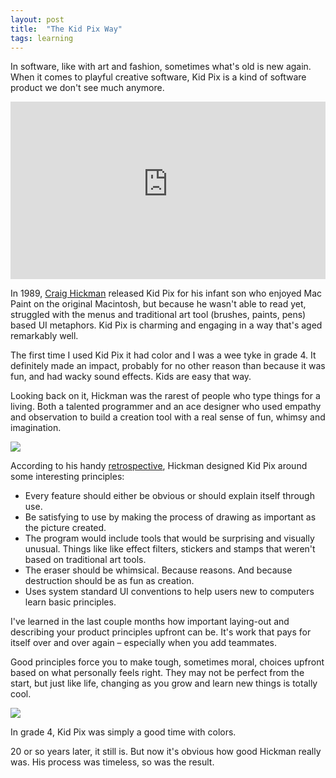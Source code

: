```yaml
---
layout: post
title:  "The Kid Pix Way"
tags: learning
---
```


In software, like with art and fashion, sometimes what's old is new again. When it comes to playful creative software, Kid Pix is a kind of software product we don't see much anymore.

<style>.embed-container { position: relative; padding-bottom: 56.25%; height: 0; overflow: hidden; max-width: 100%; } .embed-container iframe, .embed-container object, .embed-container embed { position: absolute; top: 0; left: 0; width: 100%; height: 100%; }</style><div class='embed-container'><iframe src='https://www.youtube-nocookie.com/embed/TayProAkmBE' frameborder='0' allowfullscreen></iframe></div>

In 1989, [Craig Hickman][hickman] released Kid Pix for his infant son who enjoyed Mac Paint on the original Macintosh, but because he wasn't able to read yet, struggled with the menus and traditional art tool (brushes, paints, pens) based UI metaphors. Kid Pix is charming and engaging in a way that's aged remarkably well.

The first time I used Kid Pix it had color and I was a wee tyke in grade 4. It definitely made an impact, probably for no other reason than because it was fun, and had wacky sound effects. Kids are easy that way.

Looking back on it, Hickman was the rarest of people who type things for a living. Both a talented programmer and an ace designer who used empathy and observation to build a creation tool with a real sense of fun, whimsy and imagination.

<img src="/images/2016/kidpix2show.gif" class="large">

According to his handy [retrospective][1], Hickman designed Kid Pix around some interesting principles:

- Every feature should either be obvious or should explain itself through use.
- Be satisfying to use by making the process of drawing as important as the picture created.
- The program would include tools that would be surprising and visually unusual. Things like like effect filters, stickers and stamps that weren't based on traditional art tools.
- The eraser should be whimsical. Because reasons. And because destruction should be as fun as creation.
- Uses system standard UI conventions to help users new to computers learn basic principles.

I've learned in the last couple months how important laying-out and describing your product principles upfront can be. It's work that pays for itself over and over again – especially when you add teammates.

Good principles force you to make tough, sometimes moral, choices upfront based on what personally feels right. They may not be perfect from the start, but just like life, changing as you grow and learn new things is totally cool.

<img src="/images/2016/Kid_Pix_1.0_About.png">

In grade 4, Kid Pix was simply a good time with colors.

20 or so years later, it still is. But now it's obvious how good Hickman really was. His process was timeless, so was the result.

[hickman]: http://red-green-blue.com/about/
[1]: http://red-green-blue.com/kid-pix-the-early-years/
